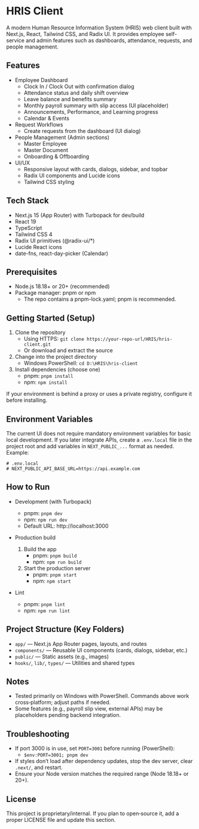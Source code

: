 # HRIS Client

A modern Human Resource Information System (HRIS) web client built with Next.js, React, Tailwind CSS, and Radix UI. It provides employee self-service and admin features such as dashboards, attendance, requests, and people management.

## Features

- Employee Dashboard
  - Clock In / Clock Out with confirmation dialog
  - Attendance status and daily shift overview
  - Leave balance and benefits summary
  - Monthly payroll summary with slip access (UI placeholder)
  - Announcements, Performance, and Learning progress
  - Calendar & Events
- Request Workflows
  - Create requests from the dashboard (UI dialog)
- People Management (Admin sections)
  - Master Employee
  - Master Document
  - Onboarding & Offboarding
- UI/UX
  - Responsive layout with cards, dialogs, sidebar, and topbar
  - Radix UI components and Lucide icons
  - Tailwind CSS styling

## Tech Stack

- Next.js 15 (App Router) with Turbopack for dev/build
- React 19
- TypeScript
- Tailwind CSS 4
- Radix UI primitives (@radix-ui/*)
- Lucide React icons
- date-fns, react-day-picker (Calendar)

## Prerequisites

- Node.js 18.18+ or 20+ (recommended)
- Package manager: pnpm or npm
  - The repo contains a pnpm-lock.yaml; pnpm is recommended.

## Getting Started (Setup)

1. Clone the repository
   - Using HTTPS: `git clone https://your-repo-url/HRIS/hris-client.git`
   - Or download and extract the source
2. Change into the project directory
   - Windows PowerShell: `cd D:\HRIS\hris-client`
3. Install dependencies (choose one)
   - pnpm: `pnpm install`
   - npm: `npm install`

If your environment is behind a proxy or uses a private registry, configure it before installing.

## Environment Variables

The current UI does not require mandatory environment variables for basic local development. If you later integrate APIs, create a `.env.local` file in the project root and add variables in `NEXT_PUBLIC_...` format as needed. Example:

```
# .env.local
# NEXT_PUBLIC_API_BASE_URL=https://api.example.com
```

## How to Run

- Development (with Turbopack)
  - pnpm: `pnpm dev`
  - npm: `npm run dev`
  - Default URL: http://localhost:3000

- Production build
  1. Build the app
     - pnpm: `pnpm build`
     - npm: `npm run build`
  2. Start the production server
     - pnpm: `pnpm start`
     - npm: `npm start`

- Lint
  - pnpm: `pnpm lint`
  - npm: `npm run lint`

## Project Structure (Key Folders)

- `app/` — Next.js App Router pages, layouts, and routes
- `components/` — Reusable UI components (cards, dialogs, sidebar, etc.)
- `public/` — Static assets (e.g., images)
- `hooks/`, `lib/`, `types/` — Utilities and shared types

## Notes

- Tested primarily on Windows with PowerShell. Commands above work cross‑platform; adjust paths if needed.
- Some features (e.g., payroll slip view, external APIs) may be placeholders pending backend integration.

## Troubleshooting

- If port 3000 is in use, set `PORT=3001` before running (PowerShell):
  - `$env:PORT=3001; pnpm dev`
- If styles don’t load after dependency updates, stop the dev server, clear `.next/`, and restart.
- Ensure your Node version matches the required range (Node 18.18+ or 20+).

## License

This project is proprietary/internal. If you plan to open‑source it, add a proper LICENSE file and update this section.
